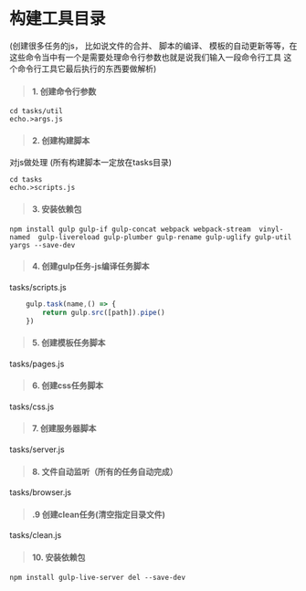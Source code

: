 # 构建工具目录
 (创建很多任务的js， 比如说文件的合并、 脚本的编译、 模板的自动更新等等，在这些命令当中有一个是需要处理命令行参数也就是说我们输入一段命令行工具 这个命令行工具它最后执行的东西要做解析)

> #### 1. 创建命令行参数

    cd tasks/util
    echo.>args.js

> #### 2. 创建构建脚本
对js做处理 (所有构建脚本一定放在tasks目录)

    cd tasks
    echo.>scripts.js

> #### 3. 安装依赖包

    npm install gulp gulp-if gulp-concat webpack webpack-stream  vinyl-named  gulp-livereload gulp-plumber gulp-rename gulp-uglify gulp-util yargs --save-dev

> #### 4. 创建gulp任务-js编译任务脚本
tasks/scripts.js

```js
    gulp.task(name,() => {
        return gulp.src([path]).pipe()
    })
```

> #### 5. 创建模板任务脚本
tasks/pages.js

> #### 6. 创建css任务脚本
tasks/css.js

> #### 7. 创建服务器脚本
tasks/server.js

> #### 8. 文件自动监听（所有的任务自动完成）
tasks/browser.js

> #### .9 创建clean任务(清空指定目录文件)
tasks/clean.js

> #### 10. 安装依赖包

    npm install gulp-live-server del --save-dev